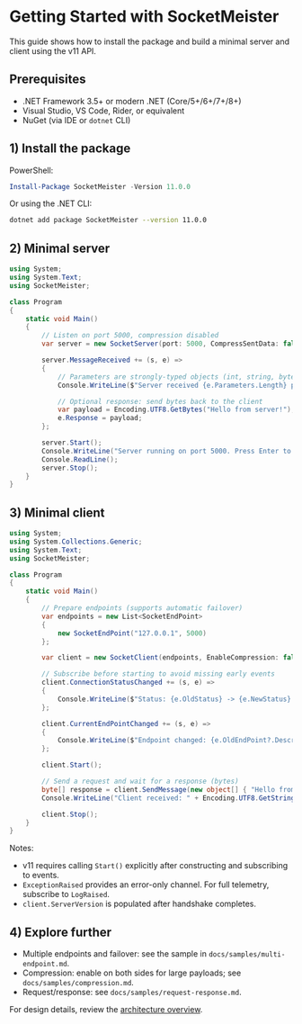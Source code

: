 # Getting Started with SocketMeister

This guide shows how to install the package and build a minimal server and client using the v11 API.

## Prerequisites

- .NET Framework 3.5+ or modern .NET (Core/5+/6+/7+/8+)
- Visual Studio, VS Code, Rider, or equivalent
- NuGet (via IDE or `dotnet` CLI)

## 1) Install the package

PowerShell:

```powershell
Install-Package SocketMeister -Version 11.0.0
```

Or using the .NET CLI:

```bash
dotnet add package SocketMeister --version 11.0.0
```

## 2) Minimal server

```csharp
using System;
using System.Text;
using SocketMeister;

class Program
{
    static void Main()
    {
        // Listen on port 5000, compression disabled
        var server = new SocketServer(port: 5000, CompressSentData: false);

        server.MessageReceived += (s, e) =>
        {
            // Parameters are strongly-typed objects (int, string, byte[], etc.)
            Console.WriteLine($"Server received {e.Parameters.Length} parameter(s).");

            // Optional response: send bytes back to the client
            var payload = Encoding.UTF8.GetBytes("Hello from server!");
            e.Response = payload;
        };

        server.Start();
        Console.WriteLine("Server running on port 5000. Press Enter to exit.");
        Console.ReadLine();
        server.Stop();
    }
}
```

## 3) Minimal client

```csharp
using System;
using System.Collections.Generic;
using System.Text;
using SocketMeister;

class Program
{
    static void Main()
    {
        // Prepare endpoints (supports automatic failover)
        var endpoints = new List<SocketEndPoint>
        {
            new SocketEndPoint("127.0.0.1", 5000)
        };

        var client = new SocketClient(endpoints, EnableCompression: false, friendlyName: "SampleClient");

        // Subscribe before starting to avoid missing early events
        client.ConnectionStatusChanged += (s, e) =>
        {
            Console.WriteLine($"Status: {e.OldStatus} -> {e.NewStatus} (Reason: {e.Reason})");
        };

        client.CurrentEndPointChanged += (s, e) =>
        {
            Console.WriteLine($"Endpoint changed: {e.OldEndPoint?.Description} -> {e.NewEndPoint.Description}");
        };

        client.Start();

        // Send a request and wait for a response (bytes)
        byte[] response = client.SendMessage(new object[] { "Hello from client" }, TimeoutMilliseconds: 5000);
        Console.WriteLine("Client received: " + Encoding.UTF8.GetString(response));

        client.Stop();
    }
}
```

Notes:
- v11 requires calling `Start()` explicitly after constructing and subscribing to events.
- `ExceptionRaised` provides an error-only channel. For full telemetry, subscribe to `LogRaised`.
- `client.ServerVersion` is populated after handshake completes.

## 4) Explore further

- Multiple endpoints and failover: see the sample in `docs/samples/multi-endpoint.md`.
- Compression: enable on both sides for large payloads; see `docs/samples/compression.md`.
- Request/response: see `docs/samples/request-response.md`.

For design details, review the [architecture overview](architecture.md).